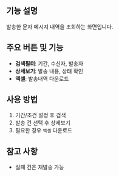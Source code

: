 

## 기능 설명
발송한 문자 메시지 내역을 조회하는 화면입니다.

## 주요 버튼 및 기능
- **검색필터**: 기간, 수신자, 발송자
- **상세보기**: 발송 내용, 상태 확인
- **엑셀**: 발송내역 다운로드

## 사용 방법
1. 기간/조건 설정 후 검색
2. 발송 건 선택 후 상세보기
3. 필요한 경우 `엑셀` 다운로드

## 참고 사항
- 실패 건은 재발송 가능
